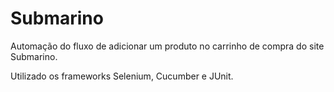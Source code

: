 # Submarino

Automação do fluxo de adicionar um produto no carrinho de compra do site Submarino.

Utilizado os frameworks Selenium, Cucumber e JUnit.
